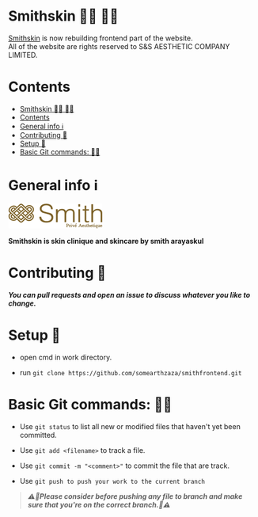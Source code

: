 # Smithskin 👨‍⚕️ 👩‍⚕️

[Smithskin](https://smithskin.com/th/) is now rebuilding frontend part of the website.\
All of the website are rights reserved to S&S AESTHETIC COMPANY LIMITED.

# Contents
- [Smithskin 👨‍⚕️ 👩‍⚕️](#smithskin-️-️)
- [Contents](#contents)
- [General info ℹ](#general-info-ℹ)
- [Contributing 🎉](#contributing-)
- [Setup 🔧](#setup-)
- [Basic Git commands: 👨‍💻](#basic-git-commands-)
  
# General info ℹ
![Git](./img/logo-dark.png)

**Smithskin is skin clinique and skincare by smith arayaskul**

# Contributing 🎉
**_You can pull requests and open an issue to discuss whatever you like to change._**


# Setup 🔧
- open cmd in work directory.

- run `git clone https://github.com/somearthzaza/smithfrontend.git`

# Basic Git commands: 👨‍💻

- Use `git status` to list all new or modified files that haven't yet been committed.

- Use `git add <filename>` to track a file.

- Use `git commit -m "<comment>"` to commit the file that are track.

- Use `git push to push your work to the current branch`


>***⚠🔴Please consider before pushing any file to branch and make sure that you're on the correct branch.🔴⚠***
